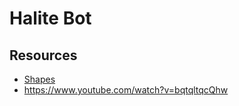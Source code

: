 # Halite Bot


## Resources

- [Shapes](http://iquilezles.org/www/articles/distfunctions2d/distfunctions2d.htm)
- https://www.youtube.com/watch?v=bqtqltqcQhw